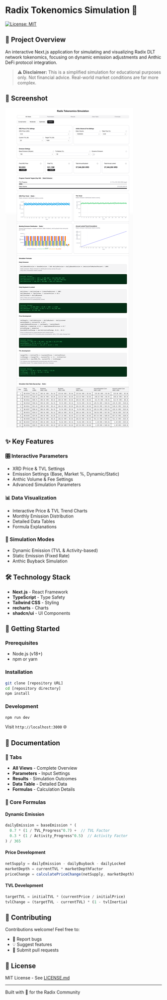 # Radix Tokenomics Simulation 🚀

[![License: MIT](https://img.shields.io/badge/License-MIT-yellow.svg)](https://opensource.org/licenses/MIT)

## 🎯 Project Overview

An interactive Next.js application for simulating and visualizing Radix DLT network tokenomics, focusing on dynamic emission adjustments and Anthic DeFi protocol integration.

> **⚠️ Disclaimer:** This is a simplified simulation for educational purposes only. Not financial advice. Real-world market conditions are far more complex.

## 📸 Screenshot

![Radix Tokenomics Simulation Screenshot](radix-simulation-app/public/2025-01-29_08-38-49.png)

## ✨ Key Features

### 🎛️ Interactive Parameters
- XRD Price & TVL Settings
- Emission Settings (Base, Market %, Dynamic/Static)
- Anthic Volume & Fee Settings
- Advanced Simulation Parameters

### 📊 Data Visualization
- Interactive Price & TVL Trend Charts
- Monthly Emission Distribution
- Detailed Data Tables
- Formula Explanations

### 🔄 Simulation Modes
- Dynamic Emission (TVL & Activity-based)
- Static Emission (Fixed Rate)
- Anthic Buyback Simulation

## 🛠️ Technology Stack

- **Next.js** - React Framework
- **TypeScript** - Type Safety
- **Tailwind CSS** - Styling
- **recharts** - Charts
- **shadcn/ui** - UI Components

## 🚀 Getting Started

### Prerequisites
- Node.js (v18+)
- npm or yarn

### Installation

```bash
git clone [repository URL]
cd [repository directory]
npm install
```

### Development

```bash
npm run dev
```

Visit `http://localhost:3000` 🌐

## 📖 Documentation

### 📑 Tabs
- **All Views** - Complete Overview
- **Parameters** - Input Settings
- **Results** - Simulation Outcomes
- **Data Table** - Detailed Data
- **Formulas** - Calculation Details

### 🧮 Core Formulas

#### Dynamic Emission
```typescript
dailyEmission = baseEmission * (
  0.7 * (1 / TVL_Progress^0.7) +  // TVL Factor
  0.3 * (1 / Activity_Progress^0.5)  // Activity Factor
) / 365
```

#### Price Development
```typescript
netSupply = dailyEmission - dailyBuyback - dailyLocked
marketDepth = currentTVL * marketDepthFactor
priceChange = calculatePriceChange(netSupply, marketDepth)
```

#### TVL Development
```typescript
targetTVL = initialTVL * (currentPrice / initialPrice)
tvlChange = (targetTVL - currentTVL) * (1 - tvlInertia)
```

## 🤝 Contributing

Contributions welcome! Feel free to:
- 🐛 Report bugs
- 💡 Suggest features
- 🔧 Submit pull requests

## 📄 License

MIT License - See [LICENSE.md](LICENSE.md)

---

Built with 💚 for the Radix Community 